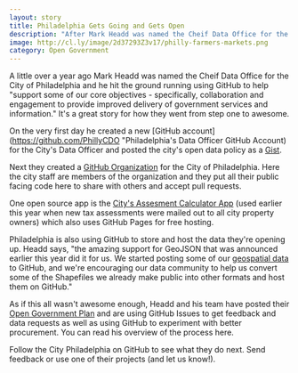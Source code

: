 ```yaml
---
layout: story
title: Philadelphia Gets Going and Gets Open
description: "After Mark Headd was named the Cheif Data Office for the City of Philadelphia he hit the ground running using GitHub to help "support some of our core objectives - specifically, collaboration and engagement to provide improved delivery of government services and information." It's a great story for how they went from step one to awesome."
image: http://cl.ly/image/2d37293Z3v17/philly-farmers-markets.png
category: Open Government
---
```


A little over a year ago Mark Headd was named the Cheif Data Office for the City of Philadelphia and he hit the ground running using GitHub to help "support some of our core objectives - specifically, collaboration and engagement to provide improved delivery of government services and information." It's a great story for how they went from step one to awesome.

On the very first day he created a new [GitHub account](https://github.com/PhillyCDO "Philadelphia's Data Officer GitHub Account) for the City's Data Officer and posted the city's open data policy as a [Gist](#).

Next they created a [GitHub Organization](https://github.com/cityofphiladelphia) for the City of Philadelphia. Here the city staff are members of the organization and they put all their public facing code here to share with others and accept pull requests.

One open source app is the [City's Assesment Calculator App](http://avicalculator.phila.gov/) (used earlier this year when new tax assessments were mailed out to all city property owners) which also uses GitHub Pages for free hosting.

Philadelphia is also using GitHub to store and host the data they're opening up. Headd says, "the amazing support for GeoJSON that was announced earlier this year did it for us. We started posting some of our [geospatial data](https://github.com/CityOfPhiladelphia/phl-open-geodata) to GitHub, and we're encouraging our data community to help us convert some of the Shapefiles we already make public into other formats and host them on GitHub."

As if this all wasn't awesome enough, Headd and his team have posted their [Open Government Plan](https://github.com/CityOfPhiladelphia/open-gov-phl) and are using GitHub Issues to get feedback and data requests as well as using GitHub to experiment with better procurement. You can read his overview of the process here. 

Follow the City Philadelphia on GitHub to see what they do next. Send feedback or use one of their projects (and let us know!).